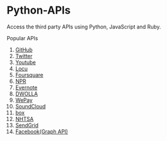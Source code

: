 # Python-APIs

Access the third party APIs using Python, JavaScript and Ruby.

Popular APIs

1. [GitHub](https://developer.github.com/)
2. [Twitter](https://dev.twitter.com/)
3. [Youtube](https://www.youtube.com/yt/dev/)
4. [Locu](https://dev.locu.com/)
5. [Foursquare](https://developer.foursquare.com/)
6. [NPR](www.npr.org/api/index)
7. [Evernote](https://dev.evernote.com/)
8. [DWOLLA](https://developers.dwolla.com/)
9. [WePay](https://www.wepay.com/developer)
10. [SoundCloud](https://developers.soundcloud.com/docs/api/guide)
11. [box](https://developer.box.com/)
12. [NHTSA](www.nhtsa.gov/webapi/Default.aspx?Recalls/API/83)
13. [SendGrid](https://sendgrid.com/docs/API_Reference/Web_API/)
14. [Facebook(Graph API)](https://developers.facebook.com/)



